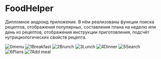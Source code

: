 # FoodHelper

Дипломное андроид приложение. В нём реализованы функции поиска рецептов, отображения популярных, составления плана на неделю или день из рецептов,
отображения инструкции приготовления, подсчёт нутрициологических свойств рецепта.


![0menu](https://github.com/DenisBerezovski1/FoodHelper/assets/119109483/ad92f21b-7f00-4857-95b3-937d20008752)
![1Breakfast](https://github.com/DenisBerezovski1/FoodHelper/assets/119109483/83cad097-0b2e-4e13-aefa-42f9c1b8f1b3)
![2Brunch](https://github.com/DenisBerezovski1/FoodHelper/assets/119109483/78ac6211-083a-4388-95ea-51689980200e)
![3Lunch](https://github.com/DenisBerezovski1/FoodHelper/assets/119109483/e78df7e6-110a-4960-923b-c5890401da28)
![4Dinner](https://github.com/DenisBerezovski1/FoodHelper/assets/119109483/50e6f6a0-8428-4d75-9422-958ff86e42ff)
![5Search](https://github.com/DenisBerezovski1/FoodHelper/assets/119109483/a441faf5-819a-439a-bf4c-4aad77e57830)
![6Plans](https://github.com/DenisBerezovski1/FoodHelper/assets/119109483/593e5872-7b57-4114-82aa-3c191205bf19)
![7Add meal](https://github.com/DenisBerezovski1/FoodHelper/assets/119109483/1eaf2729-132d-4ad9-889d-aa2c90717d42)
